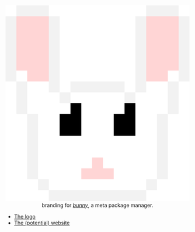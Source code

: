 <div align="center">
<img src="img/main.svg"/><br>
branding for <i><a href="https://gitlab.com/bunny-team/bunny">bunny<a></i>, 
a meta package manager.
</div>

* [The logo](img/main.svg)
* [The (potential) website](https://0xfi.github.io/bunny/)
